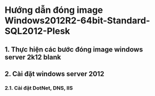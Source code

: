 # Hướng dẫn đóng image Windows2012R2-64bit-Standard-SQL2012-Plesk

## 1. Thực hiện các bước đóng image windows server 2k12 blank


## 2. Cài đặt windows server 2012

### 2.1. Cài đặt DotNet, DNS, IIS

[](../images/img-2k12-sql2k12-plesk/Screenshot_791.png)

[](../images/img-2k12-sql2k12-plesk/Screenshot_793.png)

[](../images/img-2k12-sql2k12-plesk/Screenshot_794.png)

[](../images/img-2k12-sql2k12-plesk/Screenshot_795.png)

[](../images/img-2k12-sql2k12-plesk/Screenshot_796.png)





